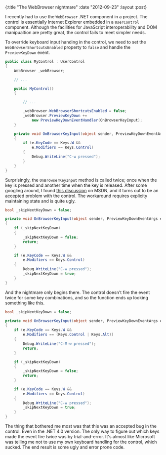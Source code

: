 {:title "The WebBrowser nightmare"
 :date "2012-09-23"
 :layout :post}

I recently had to use the `WebBrowser` .NET component in a project.
The control is essentially Internet Explorer embedded in a `UserControl` component.
Although the facilities for JavaScript interoperability and DOM manipualtion are pretty great, the control fails to meet simpler needs.

To override keyboard input handing in the control, we need to set the `WebBrowserShortcutsEnabled` property to `false` and handle the `PreviewKeyDown` event.

<!--more-->

```csharp
public class MyControl : UserControl
{
	WebBrowser _webBrowser;

	// ...

	public MyControl()
	{

		// ...

		_webBrowser.WebBrowserShortcutsEnabled = false;
		_webBrowser.PreviewKeyDown +=
			new PreviewKeyDownEventHandler(OnBrowserKeyInput);
	}

	private void OnBrowserKeyInput(object sender, PreviewKeyDownEventArgs e)
	{
		if (e.KeyCode == Keys.W &&
		    e.Modifiers == Keys.Control)
		{
			Debug.WriteLine("C-w pressed");
		}
	}
}
```

Surprisingly, the `OnBrowserKeyInput` method is called twice; once when the key is pressed and another time when the key is released.
After some googling around, I found [this discussion](http://social.msdn.microsoft.com/Forums/en-US/csharpgeneral/thread/f83d3d71-ea3e-4b18-a610-30a91fae060e/) on MSDN, and it turns out to be an accepted problem with the control. The workaround requires explicity maintaining state and is quite ugly.

```csharp
bool _skipNextKeyDown = false;

private void OnBrowserKeyInput(object sender, PreviewKeyDownEventArgs e)
{
	if (_skipNextKeyDown)
	{
		_skipNextKeyDown = false;
		return;
	}

	if (e.KeyCode == Keys.W &&
	    e.Modifiers == Keys.Control)
	{
		Debug.WriteLine("C-w pressed");
		_skipNextKeyDown = true;
	}
}
```

And the nightmare only begins there. The control doesn't fire the event twice for some key combinations, and so the function ends up looking something like this.

```csharp
bool _skipNextKeyDown = false;

private void OnBrowserKeyInput(object sender, PreviewKeyDownEventArgs e)
{
	if (e.KeyCode == Keys.W &&
	    e.Modifiers == (Keys.Control | Keys.Alt))
	{
		Debug.WriteLine("C-M-w pressed");
		return;
	}

	if (_skipNextKeyDown)
	{
		_skipNextKeyDown = false;
		return;
	}

	if (e.KeyCode == Keys.W &&
	    e.Modifiers == Keys.Control)
	{
		Debug.WriteLine("C-w pressed");
		_skipNextKeyDown = true;
	}
}
```

The thing that bothered me most was that this was an accepted bug in the control. Even in the .NET 4.0 version.
The only way to figure out which keys made the event fire twice was by trial-and-error.
It's almost like Microsoft was telling me not to use my own keyboard handling for the control, which sucked.
The end result is some ugly and error prone code.
